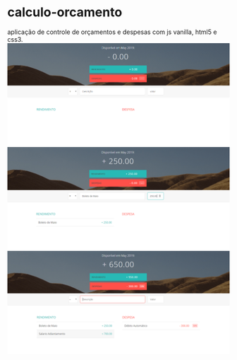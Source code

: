 # calculo-orcamento
aplicação de controle de orçamentos e despesas com js vanilla, html5 e css3.
![](fotos/foto-1.png)
![](fotos/foto-2.png)
![](fotos/foto-3.png)
